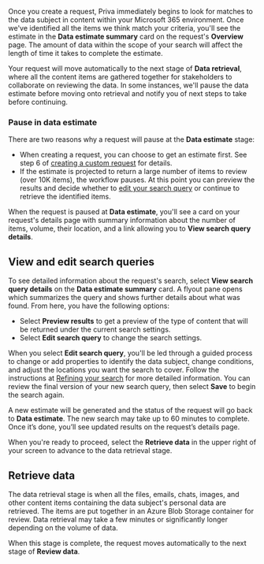 Once you create a request, Priva immediately begins to look for matches to the data subject in content within your Microsoft 365 environment. Once we've identified all the items we think match your criteria, you'll see the estimate in the **Data estimate summary** card on the request's **Overview** page. The amount of data within the scope of your search will affect the length of time it takes to complete the estimate.

Your request will move automatically to the next stage of **Data retrieval**, where all the content items are gathered together for stakeholders to collaborate on reviewing the data. In some instances, we'll pause the data estimate before moving onto retrieval and notify you of next steps to take before continuing.

### Pause in data estimate

There are two reasons why a request will pause at the **Data estimate** stage:

* When creating a request, you can choose to get an estimate first. See step 6 of [creating a custom request](/privacy/priva/subject-rights-requests-create#custom-setup-guided-process-to-choose-all-settings) for details.
* If the estimate is projected to return a large number of items to review (over 10K items), the workflow pauses. At this point you can preview the results and decide whether to [edit your search query](/privacy/priva/subject-rights-requests-create#refining-your-search) or continue to retrieve the identified items.

When the request is paused at **Data estimate**, you'll see a card on your request's details page with summary information about the number of items, volume, their location, and a link allowing you to **View search query details**.

## View and edit search queries

To see detailed information about the request's search, select **View search query details** on the **Data estimate summary** card. A flyout pane opens which summarizes the query and shows further details about what was found. From here, you have the following options:

- Select **Preview results** to get a preview of the type of content that will be returned under the current search settings.
- Select **Edit search query** to change the search settings.

When you select **Edit search query**, you'll be led through a guided process to change or add properties to identify the data subject, change conditions, and adjust the locations you want the search to cover. Follow the instructions at [Refining your search](/privacy/priva/subject-rights-requests-create#refining-your-search) for more detailed information. You can review the final version of your new search query, then select **Save** to begin the search again.

A new estimate will be generated and the status of the request will go back to **Data estimate**. The new search may take up to 60 minutes to complete. Once it’s done, you’ll see updated results on the request’s details page.

When you're ready to proceed, select the **Retrieve data** in the upper right of your screen to advance to the data retrieval stage.

## Retrieve data

The data retrieval stage is when all the files, emails, chats, images, and other content items containing the data subject's personal data are retrieved. The items are put together in an Azure Blob Storage container for review. Data retrieval may take a few minutes or significantly longer depending on the volume of data.

When this stage is complete, the request moves automatically to the next stage of **Review data**.